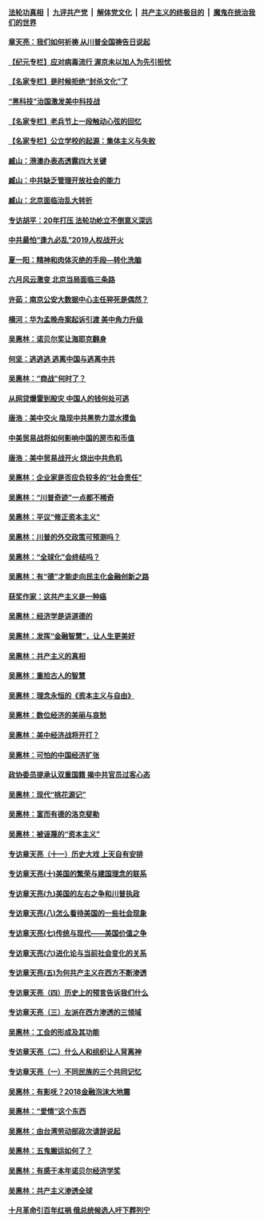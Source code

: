 ####  [法轮功真相](../../../../basic/blob/master/README.md?t=06280602) &nbsp;|&nbsp; [九评共产党](../../../../9ping.md/blob/master/README.md?t=06280602) &nbsp;|&nbsp; [解体党文化](../../../../jtdwh.md/blob/master/README.md?t=06280602)  &nbsp;|&nbsp; [共产主义的终极目的](../../../../gczydzjmd.md/blob/master/README.md?t=06280602) &nbsp;|&nbsp; [魔鬼在统治我们的世界](../../../../mgztzwmdsj.md/blob/master/README.md?t=06280602) 

#### [章天亮：我们如何祈祷 从川普全国祷告日说起](../pages/nsc423/n11944627.md?t=06280602) 

#### [【纪元专栏】应对病毒流行 渥京未以加人为先引担忧](../pages/nsc423/n11875714.md?t=06280602) 

#### [【名家专栏】是时候拒绝“封杀文化”了](../pages/nsc423/n11814093.md?t=06280602) 

#### [“黑科技”治国激发美中科技战](../pages/nsc423/n11638056.md?t=06280602) 

#### [【名家专栏】老兵节上一段触动心弦的回忆](../pages/nsc423/n11646016.md?t=06280602) 

#### [【名家专栏】公立学校的起源：集体主义与失败](../pages/nsc423/n11601833.md?t=06280602) 

#### [臧山：港澳办表态透露四大关键](../pages/nsc423/n11421628.md?t=06280602) 

#### [臧山：中共缺乏管理开放社会的能力](../pages/nsc423/n11407457.md?t=06280602) 

#### [臧山：北京面临治乱大转折](../pages/nsc423/n11406895.md?t=06280602) 

#### [专访胡平：20年打压 法轮功屹立不倒意义深远](../pages/nsc423/n11398800.md?t=06280602) 

#### [中共最怕“逢九必乱”2019人权战开火](../pages/nsc423/n11385248.md?t=06280602) 

#### [夏一阳：精神和肉体灭绝的手段—转化洗脑](../pages/nsc423/n11368250.md?t=06280602) 

#### [六月风云激变 北京当局面临三条路](../pages/nsc423/n11313668.md?t=06280602) 

#### [许茹：南京公安大数据中心主任猝死是偶然？](../pages/nsc423/n11064744.md?t=06280602) 

#### [横河：华为孟晚舟案起诉引渡 美中角力升级](../pages/nsc423/n11027230.md?t=06280602) 

#### [吴惠林：诺贝尔奖让海耶克翻身](../pages/nsc423/n10890049.md?t=06280602) 

#### [何坚：逃逃逃 逃离中国与逃离中共](../pages/nsc423/n10592891.md?t=06280602) 

#### [吴惠林：“商战”何时了？](../pages/nsc423/n10573558.md?t=06280602) 

#### [从网贷爆雷到股灾 中国人的钱何处可逃](../pages/nsc423/n10572800.md?t=06280602) 

#### [唐浩：美中交火 隐现中共黑势力混水摸鱼](../pages/nsc423/n10544040.md?t=06280602) 

#### [中美贸易战将如何影响中国的房市和币值](../pages/nsc423/n10543697.md?t=06280602) 

#### [唐浩：美中贸易战开火 烧出中共危机](../pages/nsc423/n10540126.md?t=06280602) 

#### [吴惠林：企业家是否应负较多的“社会责任”](../pages/nsc423/n10535022.md?t=06280602) 

#### [吴惠林：“川普奇迹”一点都不稀奇](../pages/nsc423/n10512808.md?t=06280602) 

#### [吴惠林：平议“修正资本主义”](../pages/nsc423/n10495724.md?t=06280602) 

#### [吴惠林：川普的外交政策可预测吗？](../pages/nsc423/n10462387.md?t=06280602) 

#### [吴惠林：“全球化”会终结吗？](../pages/nsc423/n10452838.md?t=06280602) 

#### [吴惠林：有“德”才能走向民主化金融创新之路](../pages/nsc423/n10432292.md?t=06280602) 

#### [获奖作家：这共产主义是一种癌](../pages/nsc423/n10431541.md?t=06280602) 

#### [吴惠林：经济学是讲道德的](../pages/nsc423/n10398014.md?t=06280602) 

#### [吴惠林：发挥“金融智慧”，让人生更美好](../pages/nsc423/n10375019.md?t=06280602) 

#### [吴惠林：共产主义的真相](../pages/nsc423/n10351394.md?t=06280602) 

#### [吴惠林：重拾古人的智慧](../pages/nsc423/n10337691.md?t=06280602) 

#### [吴惠林：理念永恒的《资本主义与自由》](../pages/nsc423/n10316274.md?t=06280602) 

#### [吴惠林：数位经济的美丽与哀愁](../pages/nsc423/n10292946.md?t=06280602) 

#### [吴惠林：美中经济战将开打？](../pages/nsc423/n10258825.md?t=06280602) 

#### [吴惠林：可怕的中国经济扩张](../pages/nsc423/n10219147.md?t=06280602) 

#### [政协委员提承认双重国籍 揭中共官员过客心态](../pages/nsc423/n10208809.md?t=06280602) 

#### [吴惠林：现代“桃花源记”](../pages/nsc423/n10185234.md?t=06280602) 

#### [吴惠林：富而有德的洛克斐勒](../pages/nsc423/n10142264.md?t=06280602) 

#### [吴惠林：被诬蔑的“资本主义”](../pages/nsc423/n10124816.md?t=06280602) 

#### [专访章天亮（十一）历史大戏 上天自有安排](../pages/nsc423/n10094905.md?t=06280602) 

#### [专访章天亮(十)美国的繁荣与建国理念的联系](../pages/nsc423/n10094899.md?t=06280602) 

#### [专访章天亮(九)美国的左右之争和川普执政](../pages/nsc423/n10094889.md?t=06280602) 

#### [专访章天亮(八)怎么看待美国的一些社会现象](../pages/nsc423/n10094857.md?t=06280602) 

#### [专访章天亮(七)传统与现代——美国价值之争](../pages/nsc423/n10093140.md?t=06280602) 

#### [专访章天亮(六)进化论与当前社会变化的关系](../pages/nsc423/n10092036.md?t=06280602) 

#### [专访章天亮(五)为何共产主义在西方不断渗透](../pages/nsc423/n10083620.md?t=06280602) 

#### [专访章天亮（四）历史上的预言告诉我们什么](../pages/nsc423/n10083606.md?t=06280602) 

#### [专访章天亮（三）左派在西方渗透的三领域](../pages/nsc423/n10081115.md?t=06280602) 

#### [吴惠林：工会的形成及其功能](../pages/nsc423/n10080633.md?t=06280602) 

#### [专访章天亮（二）什么人和组织让人背离神](../pages/nsc423/n10076637.md?t=06280602) 

#### [专访章天亮（一）不同民族的三个共同记忆](../pages/nsc423/n10074188.md?t=06280602) 

#### [吴惠林：有影呒？2018金融泡沫大地震](../pages/nsc423/n10040534.md?t=06280602) 

#### [吴惠林：“爱情”这个东西](../pages/nsc423/n10019423.md?t=06280602) 

#### [吴惠林：由台湾劳动部政次请辞说起](../pages/nsc423/n9979679.md?t=06280602) 

#### [吴惠林：五鬼搬运如何了？](../pages/nsc423/n9925338.md?t=06280602) 

#### [吴惠林：有感于本年诺贝尔经济学奖](../pages/nsc423/n9871883.md?t=06280602) 

#### [吴惠林：共产主义渗透全球](../pages/nsc423/n9812748.md?t=06280602) 

#### [十月革命引百年红祸 俄总统候选人吁下葬列宁](../pages/nsc423/n9810182.md?t=06280602) 

